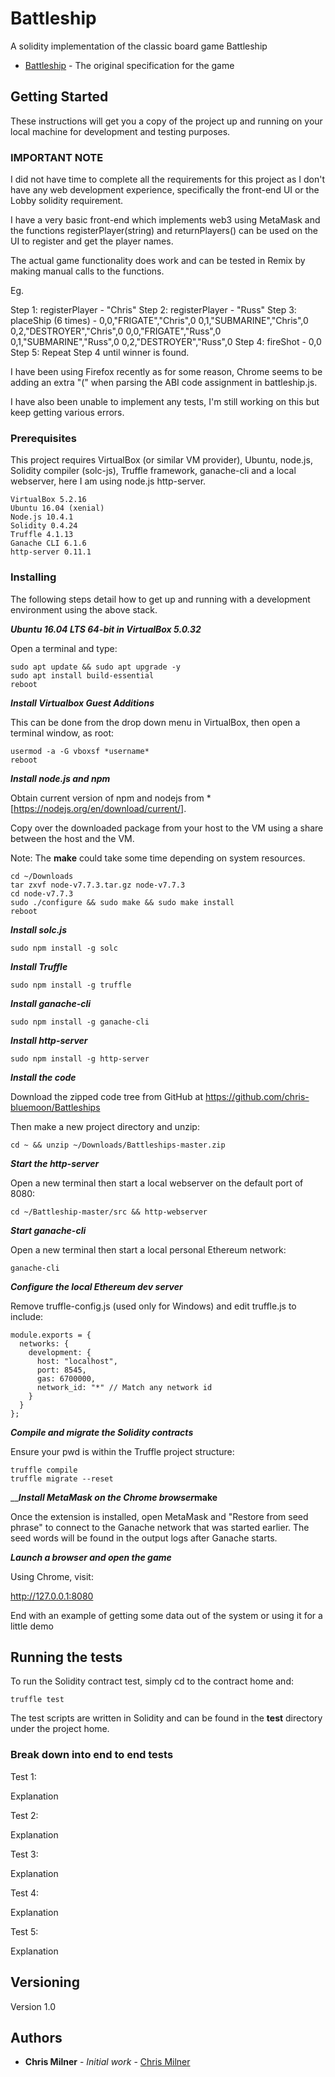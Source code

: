 # Battleship

A solidity implementation of the classic board game Battleship

* [Battleship](https://en.wikipedia.org/wiki/Battleship_(game)) - The original specification for the game

## Getting Started

These instructions will get you a copy of the project up and running on your local machine for development and testing purposes.

### IMPORTANT NOTE

I did not have time to complete all the requirements for this project as I don't have any web development experience, specifically the front-end UI or the Lobby solidity requirement.

I have a very basic front-end which implements web3 using MetaMask and the functions registerPlayer(string) and returnPlayers()
can be used on the UI to register and get the player names.

The actual game functionality does work and can be tested in Remix by making manual calls to the functions.

Eg.

Step 1: registerPlayer - "Chris"
Step 2: registerPlayer - "Russ"
Step 3: placeShip (6 times) - 
0,0,"FRIGATE","Chris",0
0,1,"SUBMARINE","Chris",0
0,2,"DESTROYER","Chris",0
0,0,"FRIGATE","Russ",0
0,1,"SUBMARINE","Russ",0
0,2,"DESTROYER","Russ",0
Step 4: fireShot - 0,0
Step 5: Repeat Step 4 until winner is found.

I have been using Firefox recently as for some reason, Chrome seems to be adding an extra "(" when parsing the ABI code assignment in battleship.js.

I have also been unable to implement any tests, I'm still working on this but keep getting various errors.

### Prerequisites

This project requires VirtualBox (or similar VM provider), Ubuntu, node.js, Solidity compiler (solc-js), Truffle framework, ganache-cli and a local webserver, here I am using node.js http-server.

```
VirtualBox 5.2.16
Ubuntu 16.04 (xenial)
Node.js 10.4.1
Solidity 0.4.24
Truffle 4.1.13
Ganache CLI 6.1.6
http-server 0.11.1
```

### Installing

The following steps detail how to get up and running with a development environment using the above stack.

__***Ubuntu 16.04 LTS 64-bit in VirtualBox 5.0.32***__

Open a terminal and type:

```
sudo apt update && sudo apt upgrade -y
sudo apt install build-essential
reboot
```

__***Install Virtualbox Guest Additions***__

This can be done from the drop down menu in VirtualBox, then open a terminal window, as root:

```
usermod -a -G vboxsf *username*
reboot
```

__***Install node.js and npm***__

Obtain current version of npm and nodejs from * [https://nodejs.org/en/download/current/].

Copy over the downloaded package from your host to the VM using a share between the host and the VM.

Note: The __make__ could take some time depending on system resources.

```
cd ~/Downloads
tar zxvf node-v7.7.3.tar.gz node-v7.7.3
cd node-v7.7.3
sudo ./configure && sudo make && sudo make install
reboot
```
__***Install solc.js***__

```
sudo npm install -g solc
```

__***Install Truffle***__

```
sudo npm install -g truffle
```

__***Install ganache-cli***__

```
sudo npm install -g ganache-cli
```

__***Install http-server***__

```
sudo npm install -g http-server
```

__***Install the code***__

Download the zipped code tree from GitHub at https://github.com/chris-bluemoon/Battleships

Then make a new project directory and unzip:

```
cd ~ && unzip ~/Downloads/Battleships-master.zip
```

__***Start the http-server***__

Open a new terminal then start a local webserver on the default port of 8080:

```
cd ~/Battleship-master/src && http-webserver
```

__***Start ganache-cli***__

Open a new terminal then start a local personal Ethereum network:

```
ganache-cli
```

__***Configure the local Ethereum dev server***__

Remove truffle-config.js (used only for Windows) and edit truffle.js to include:

```
module.exports = {
  networks: {
    development: {
      host: "localhost",
      port: 8545,
      gas: 6700000,
      network_id: "*" // Match any network id
    }
  }
};
```

__***Compile and migrate the Solidity contracts***__

Ensure your pwd is within the Truffle project structure:

```
truffle compile
truffle migrate --reset
````

__***Install MetaMask on the Chrome browser***__make__

Once the extension is installed, open MetaMask and "Restore from seed phrase" to connect to the Ganache network that was started earlier. The seed words will be found in the output logs after Ganache starts.

__***Launch a browser and open the game***__

Using Chrome, visit:

http://127.0.0.1:8080

End with an example of getting some data out of the system or using it for a little demo

## Running the tests

To run the Solidity contract test, simply cd to the contract home and:

```
truffle test
```

The test scripts are written in Solidity and can be found in the __test__ directory under the project home.

### Break down into end to end tests

Test 1:

Explanation

Test 2:

Explanation

Test 3:

Explanation

Test 4:

Explanation

Test 5:

Explanation

## Versioning

Version 1.0

## Authors

* **Chris Milner** - *Initial work* - [Chris Milner](https://github.com/chris-bluemoon)
